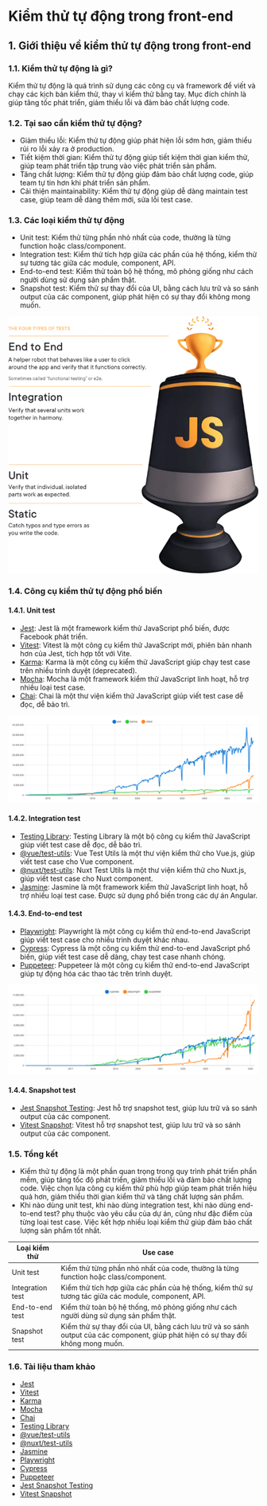 # Kiểm thử tự động trong front-end
## 1. Giới thiệu về kiểm thử tự động trong front-end
### 1.1. Kiểm thử tự động là gì?
Kiểm thử tự động là quá trình sử dụng các công cụ và framework để viết và chạy các kịch bản kiểm thử, thay vì kiểm thử bằng tay. Mục đích chính là giúp tăng tốc phát triển, giảm thiểu lỗi và đảm bảo chất lượng code.

### 1.2. Tại sao cần kiểm thử tự động?
- Giảm thiểu lỗi: Kiểm thử tự động giúp phát hiện lỗi sớm hơn, giảm thiểu rủi ro lỗi xảy ra ở production.
- Tiết kiệm thời gian: Kiểm thử tự động giúp tiết kiệm thời gian kiểm thử, giúp team phát triển tập trung vào việc phát triển sản phẩm.
- Tăng chất lượng: Kiểm thử tự động giúp đảm bảo chất lượng code, giúp team tự tin hơn khi phát triển sản phẩm.
- Cải thiện maintainability: Kiểm thử tự động giúp dễ dàng maintain test case, giúp team dễ dàng thêm mới, sửa lỗi test case.

### 1.3. Các loại kiểm thử tự động
- Unit test: Kiểm thử từng phần nhỏ nhất của code, thường là từng function hoặc class/component.
- Integration test: Kiểm thử tích hợp giữa các phần của hệ thống, kiểm thử sự tương tác giữa các module, component, API.
- End-to-end test: Kiểm thử toàn bộ hệ thống, mô phỏng giống như cách người dùng sử dụng sản phẩm thật.
- Snapshot test: Kiểm thử sự thay đổi của UI, bằng cách lưu trữ và so sánh output của các component, giúp phát hiện có sự thay đổi không mong muốn.

![trophy-with-labels.webp](./img/trophy-with-labels.webp)

### 1.4. Công cụ kiểm thử tự động phổ biến
#### 1.4.1. Unit test
- [Jest](https://jestjs.io/): Jest là một framework kiểm thử JavaScript phổ biến, được Facebook phát triển.
- [Vitest](https://vitest.dev/): Vitest là một công cụ kiểm thử JavaScript mới, phiên bản nhanh hơn của Jest, tích hợp tốt với Vite.
- [Karma](https://karma-runner.github.io/): Karma là một công cụ kiểm thử JavaScript giúp chạy test case trên nhiều trình duyệt (deprecated).
- [Mocha](https://mochajs.org/): Mocha là một framework kiểm thử JavaScript linh hoạt, hỗ trợ nhiều loại test case.
- [Chai](https://www.chaijs.com/): Chai là một thư viện kiểm thử JavaScript giúp viết test case dễ đọc, dễ bảo trì.

![Jest Vitest Karma](./img/jest-vs-karma-vs-vitest.png)

#### 1.4.2. Integration test
- [Testing Library](https://testing-library.com/): Testing Library là một bộ công cụ kiểm thử JavaScript giúp viết test case dễ đọc, dễ bảo trì.
- [@vue/test-utils](https://next.vue-test-utils.vuejs.org/): Vue Test Utils là một thư viện kiểm thử cho Vue.js, giúp viết test case cho Vue component.
- [@nuxt/test-utils](https://nuxt.com/docs/getting-started/testing): Nuxt Test Utils là một thư viện kiểm thử cho Nuxt.js, giúp viết test case cho Nuxt component.
- [Jasmine](https://jasmine.github.io/): Jasmine là một framework kiểm thử JavaScript linh hoạt, hỗ trợ nhiều loại test case. Được sử dụng phổ biến trong các dự án Angular.

#### 1.4.3. End-to-end test
- [Playwright](https://playwright.dev/): Playwright là một công cụ kiểm thử end-to-end JavaScript giúp viết test case cho nhiều trình duyệt khác nhau.
- [Cypress](https://www.cypress.io/): Cypress là một công cụ kiểm thử end-to-end JavaScript phổ biến, giúp viết test case dễ dàng, chạy test case nhanh chóng.
- [Puppeteer](https://pptr.dev/): Puppeteer là một công cụ kiểm thử end-to-end JavaScript giúp tự động hóa các thao tác trên trình duyệt.

![Playwright Cypress Puppeteer](./img/Playwright_Cypress_Puppeteer.png)

#### 1.4.4. Snapshot test
- [Jest Snapshot Testing](https://jestjs.io/docs/snapshot-testing): Jest hỗ trợ snapshot test, giúp lưu trữ và so sánh output của các component.
- [Vitest Snapshot](https://vitest.dev/guide/snapshot): Vitest hỗ trợ snapshot test, giúp lưu trữ và so sánh output của các component.

### 1.5. Tổng kết
- Kiểm thử tự động là một phần quan trọng trong quy trình phát triển phần mềm, giúp tăng tốc độ phát triển, giảm thiểu lỗi và đảm bảo chất lượng code. Việc chọn lựa công cụ kiểm thử phù hợp giúp team phát triển hiệu quả hơn, giảm thiểu thời gian kiểm thử và tăng chất lượng sản phẩm.
- Khi nào dùng unit test, khi nào dùng integration test, khi nào dùng end-to-end test? phụ thuộc vào yêu cầu của dự án, cũng như đặc điểm của từng loại test case. Việc kết hợp nhiều loại kiểm thử giúp đảm bảo chất lượng sản phẩm tốt nhất.

| Loại kiểm thử | Use case |
|---------------|----------|
| Unit test     | Kiểm thử từng phần nhỏ nhất của code, thường là từng function hoặc class/component. |
| Integration test | Kiểm thử tích hợp giữa các phần của hệ thống, kiểm thử sự tương tác giữa các module, component, API. |
| End-to-end test | Kiểm thử toàn bộ hệ thống, mô phỏng giống như cách người dùng sử dụng sản phẩm thật. |
| Snapshot test | Kiểm thử sự thay đổi của UI, bằng cách lưu trữ và so sánh output của các component, giúp phát hiện có sự thay đổi không mong muốn. |

### 1.6. Tài liệu tham khảo
- [Jest](https://jestjs.io/)
- [Vitest](https://vitest.dev/)
- [Karma](https://karma-runner.github.io/)
- [Mocha](https://mochajs.org/)
- [Chai](https://www.chaijs.com/)
- [Testing Library](https://testing-library.com/)
- [@vue/test-utils](https://next.vue-test-utils.vuejs.org/)
- [@nuxt/test-utils](https://nuxt.com/docs/getting-started/testing)
- [Jasmine](https://jasmine.github.io/)
- [Playwright](https://playwright.dev/)
- [Cypress](https://www.cypress.io/)
- [Puppeteer](https://pptr.dev/)
- [Jest Snapshot Testing](https://jestjs.io/docs/snapshot-testing)
- [Vitest Snapshot](https://vitest.dev/guide/snapshot)
